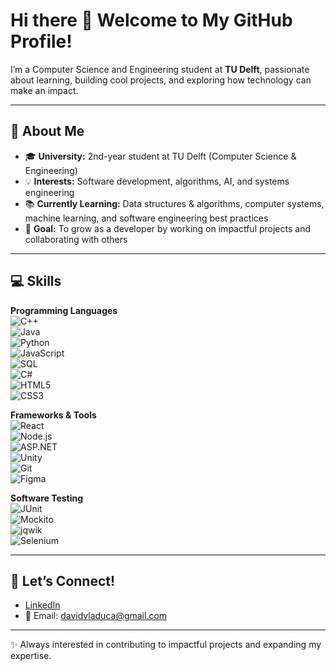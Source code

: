 # Hi there 👋 Welcome to My GitHub Profile!  

I’m a Computer Science and Engineering student at **TU Delft**, passionate about learning, building cool projects, and exploring how technology can make an impact.  

---

## 🔧 About Me  
- 🎓 **University:** 2nd-year student at TU Delft (Computer Science & Engineering)  
- 💡 **Interests:** Software development, algorithms, AI, and systems engineering  
- 📚 **Currently Learning:** Data structures & algorithms, computer systems, machine learning, and software engineering best practices  
- 🚀 **Goal:** To grow as a developer by working on impactful projects and collaborating with others  

---

## 💻 Skills  

**Programming Languages**  
![C++](https://img.shields.io/badge/C++-00599C?style=for-the-badge&logo=cplusplus&logoColor=white)  
![Java](https://img.shields.io/badge/Java-007396?style=for-the-badge&logo=openjdk&logoColor=white)  
![Python](https://img.shields.io/badge/Python-3776AB?style=for-the-badge&logo=python&logoColor=white)  
![JavaScript](https://img.shields.io/badge/JavaScript-F7DF1E?style=for-the-badge&logo=javascript&logoColor=black)  
![SQL](https://img.shields.io/badge/SQL-4479A1?style=for-the-badge&logo=mysql&logoColor=white)  
![C#](https://img.shields.io/badge/C%23-239120?style=for-the-badge&logo=c-sharp&logoColor=white)  
![HTML5](https://img.shields.io/badge/HTML5-E34F26?style=for-the-badge&logo=html5&logoColor=white)  
![CSS3](https://img.shields.io/badge/CSS3-1572B6?style=for-the-badge&logo=css3&logoColor=white)  

**Frameworks & Tools**  
![React](https://img.shields.io/badge/React-20232A?style=for-the-badge&logo=react&logoColor=61DAFB)  
![Node.js](https://img.shields.io/badge/Node.js-339933?style=for-the-badge&logo=nodedotjs&logoColor=white)  
![ASP.NET](https://img.shields.io/badge/ASP.NET-512BD4?style=for-the-badge&logo=dotnet&logoColor=white)  
![Unity](https://img.shields.io/badge/Unity-100000?style=for-the-badge&logo=unity&logoColor=white)  
![Git](https://img.shields.io/badge/Git-F05032?style=for-the-badge&logo=git&logoColor=white)  
![Figma](https://img.shields.io/badge/Figma-F24E1E?style=for-the-badge&logo=figma&logoColor=white)  

**Software Testing**  
![JUnit](https://img.shields.io/badge/JUnit-25A162?style=for-the-badge&logo=junit5&logoColor=white)  
![Mockito](https://img.shields.io/badge/Mockito-25A162?style=for-the-badge&logo=java&logoColor=white)  
![jqwik](https://img.shields.io/badge/jqwik-FF6600?style=for-the-badge&logo=java&logoColor=white)  
![Selenium](https://img.shields.io/badge/Selenium-43B02A?style=for-the-badge&logo=selenium&logoColor=white)  

---

## 🤝 Let’s Connect!  
- [LinkedIn](https://www.linkedin.com/in/david-vladuca-ionut/)  
- 📧 Email: davidvladuca@gmail.com  

---

✨ Always interested in contributing to impactful projects and expanding my expertise.  

